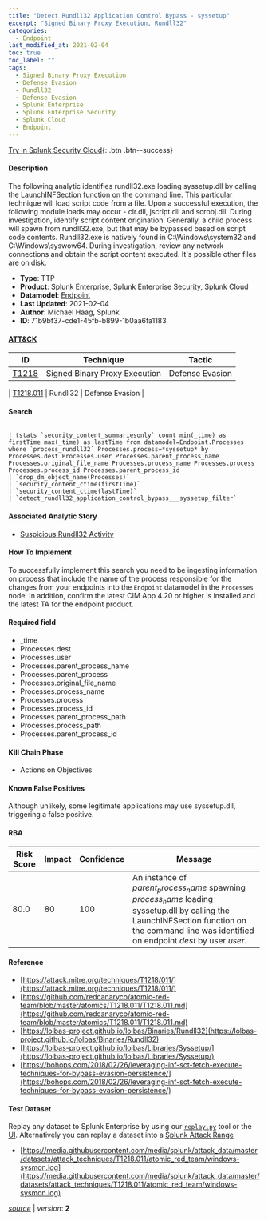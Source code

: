 ```yaml
---
title: "Detect Rundll32 Application Control Bypass - syssetup"
excerpt: "Signed Binary Proxy Execution, Rundll32"
categories:
  - Endpoint
last_modified_at: 2021-02-04
toc: true
toc_label: ""
tags:
  - Signed Binary Proxy Execution
  - Defense Evasion
  - Rundll32
  - Defense Evasion
  - Splunk Enterprise
  - Splunk Enterprise Security
  - Splunk Cloud
  - Endpoint
---
```




[Try in Splunk Security Cloud](https://www.splunk.com/en_us/cyber-security.html){: .btn .btn--success}

#### Description

The following analytic identifies rundll32.exe loading syssetup.dll by calling the LaunchINFSection function on the command line. This particular technique will load script code from a file. Upon a successful execution, the following module loads may occur - clr.dll, jscript.dll and scrobj.dll. During investigation, identify script content origination. Generally, a child process will spawn from rundll32.exe, but that may be bypassed based on script code contents. Rundll32.exe is natively found in C:\Windows\system32 and C:\Windows\syswow64. During investigation, review any network connections and obtain the script content executed. It&#39;s possible other files are on disk.

- **Type**: TTP
- **Product**: Splunk Enterprise, Splunk Enterprise Security, Splunk Cloud
- **Datamodel**: [Endpoint](https://docs.splunk.com/Documentation/CIM/latest/User/Endpoint)
- **Last Updated**: 2021-02-04
- **Author**: Michael Haag, Splunk
- **ID**: 71b9bf37-cde1-45fb-b899-1b0aa6fa1183


#### [ATT&CK](https://attack.mitre.org/)

| ID          | Technique   | Tactic         |
| ----------- | ----------- |--------------- |
| [T1218](https://attack.mitre.org/techniques/T1218/) | Signed Binary Proxy Execution | Defense Evasion |

| [T1218.011](https://attack.mitre.org/techniques/T1218/011/) | Rundll32 | Defense Evasion |

#### Search

```

| tstats `security_content_summariesonly` count min(_time) as firstTime max(_time) as lastTime from datamodel=Endpoint.Processes where `process_rundll32` Processes.process=*syssetup* by Processes.dest Processes.user Processes.parent_process_name Processes.original_file_name Processes.process_name Processes.process Processes.process_id Processes.parent_process_id 
| `drop_dm_object_name(Processes)` 
| `security_content_ctime(firstTime)` 
| `security_content_ctime(lastTime)` 
| `detect_rundll32_application_control_bypass___syssetup_filter`
```

#### Associated Analytic Story
* [Suspicious Rundll32 Activity](/stories/suspicious_rundll32_activity)


#### How To Implement
To successfully implement this search you need to be ingesting information on process that include the name of the process responsible for the changes from your endpoints into the `Endpoint` datamodel in the `Processes` node. In addition, confirm the latest CIM App 4.20 or higher is installed and the latest TA for the endpoint product.

#### Required field
* _time
* Processes.dest
* Processes.user
* Processes.parent_process_name
* Processes.parent_process
* Processes.original_file_name
* Processes.process_name
* Processes.process
* Processes.process_id
* Processes.parent_process_path
* Processes.process_path
* Processes.parent_process_id


#### Kill Chain Phase
* Actions on Objectives


#### Known False Positives
Although unlikely, some legitimate applications may use syssetup.dll, triggering a false positive.


#### RBA

| Risk Score  | Impact      | Confidence   | Message      |
| ----------- | ----------- |--------------|--------------|
| 80.0 | 80 | 100 | An instance of $parent_process_name$ spawning $process_name$ loading syssetup.dll by calling the LaunchINFSection function on the command line was identified on endpoint $dest$ by user $user$. |




#### Reference

* [https://attack.mitre.org/techniques/T1218/011/](https://attack.mitre.org/techniques/T1218/011/)
* [https://github.com/redcanaryco/atomic-red-team/blob/master/atomics/T1218.011/T1218.011.md](https://github.com/redcanaryco/atomic-red-team/blob/master/atomics/T1218.011/T1218.011.md)
* [https://lolbas-project.github.io/lolbas/Binaries/Rundll32](https://lolbas-project.github.io/lolbas/Binaries/Rundll32)
* [https://lolbas-project.github.io/lolbas/Libraries/Syssetup/](https://lolbas-project.github.io/lolbas/Libraries/Syssetup/)
* [https://bohops.com/2018/02/26/leveraging-inf-sct-fetch-execute-techniques-for-bypass-evasion-persistence/](https://bohops.com/2018/02/26/leveraging-inf-sct-fetch-execute-techniques-for-bypass-evasion-persistence/)



#### Test Dataset
Replay any dataset to Splunk Enterprise by using our [`replay.py`](https://github.com/splunk/attack_data#using-replaypy) tool or the [UI](https://github.com/splunk/attack_data#using-ui).
Alternatively you can replay a dataset into a [Splunk Attack Range](https://github.com/splunk/attack_range#replay-dumps-into-attack-range-splunk-server)

* [https://media.githubusercontent.com/media/splunk/attack_data/master/datasets/attack_techniques/T1218.011/atomic_red_team/windows-sysmon.log](https://media.githubusercontent.com/media/splunk/attack_data/master/datasets/attack_techniques/T1218.011/atomic_red_team/windows-sysmon.log)



[*source*](https://github.com/splunk/security_content/tree/develop/detections/endpoint/detect_rundll32_application_control_bypass_-_syssetup.yml) \| *version*: **2**